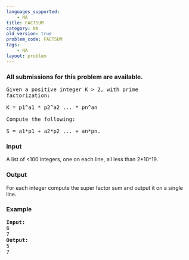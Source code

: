 ```yaml
---
languages_supported:
    - NA
title: FACTSUM
category: NA
old_version: true
problem_code: FACTSUM
tags:
    - NA
layout: problem
---
```

###  All submissions for this problem are available. 

<pre>
Given a positive integer K > 2, with prime
factorization:

K = p1^a1 * p2^a2 ... * pn^an

Compute the following:

S = a1*p1 + a2*p2 ... + an*pn.
</pre>
### Input

A list of &lt;100 integers, one on each line, all less than 2\*10^19.

### Output

For each integer compute the super factor sum and output it on a single line.

### Example

<pre>
<b>Input:</b>
6
7
<b>Output:</b>
5
7
</pre>